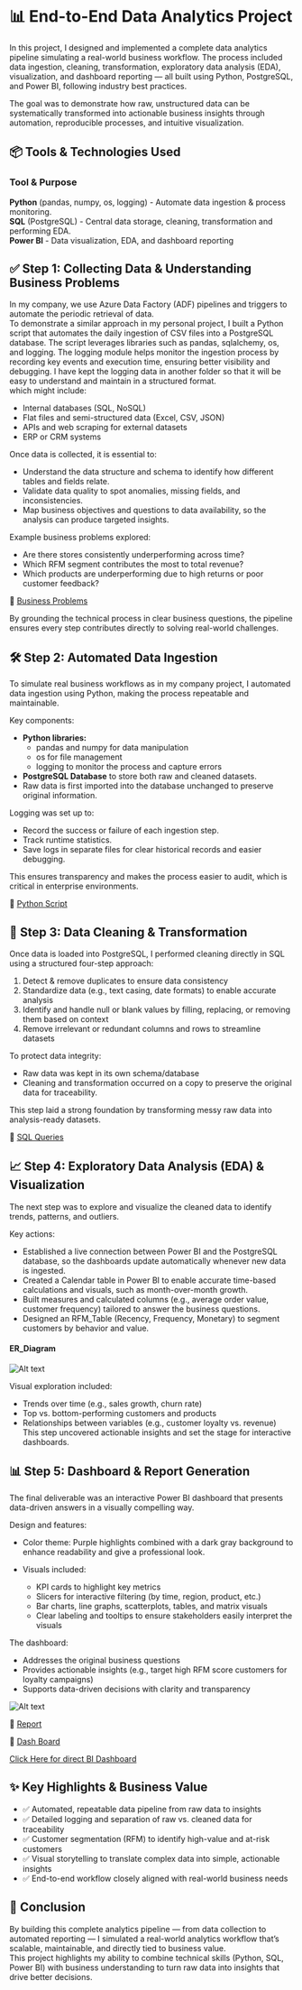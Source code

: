 
# 📊 End-to-End Data Analytics Project

In this project, I designed and implemented a complete data analytics pipeline simulating a real-world business workflow.
The process included data ingestion, cleaning, transformation, exploratory data analysis (EDA), visualization, and dashboard reporting — all built using Python, PostgreSQL, and Power BI, following industry best practices.

The goal was to demonstrate how raw, unstructured data can be systematically transformed into actionable business insights through automation, reproducible processes, and intuitive visualization.

## 📦 Tools & Technologies Used
### Tool & Purpose
**Python** (pandas, numpy, os, logging)	- Automate data ingestion & process monitoring.   
**SQL** (PostgreSQL) - Central data storage, cleaning, transformation and performing EDA.  
**Power BI** - Data visualization, EDA, and dashboard reporting


## ✅ Step 1: Collecting Data & Understanding Business Problems
In my company, we use Azure Data Factory (ADF) pipelines and triggers to automate the periodic retrieval of data.   
To demonstrate a similar approach in my personal project, I built a Python script that automates the daily ingestion of CSV files into a PostgreSQL database. The script leverages libraries such as pandas, sqlalchemy, os, and logging. The logging module helps monitor the ingestion process by recording key events and execution time, ensuring better visibility and debugging. I have kept the logging data in another folder so that it will be easy to understand and maintain in a structured format.  
which might include:
- Internal databases (SQL, NoSQL)
- Flat files and semi-structured data (Excel, CSV, JSON)
- APIs and web scraping for external datasets
- ERP or CRM systems

Once data is collected, it is essential to:
- Understand the data structure and schema to identify how different tables and fields relate.
- Validate data quality to spot anomalies, missing fields, and inconsistencies.
- Map business objectives and questions to data availability, so the analysis can produce targeted insights.

Example business problems explored:
- Are there stores consistently underperforming across time?
- Which RFM segment contributes the most to total revenue?
- Which products are underperforming due to high returns or poor customer feedback?

📂 [Business Problems](https://github.com/AbhishekKedarsethi/Data_Analysis/tree/main/Business%20Problems)

By grounding the technical process in clear business questions, the pipeline ensures every step contributes directly to solving real-world challenges.

## 🛠 Step 2: Automated Data Ingestion
To simulate real business workflows as in my company project, I automated data ingestion using Python, making the process repeatable and maintainable.

Key components:
- **Python libraries:**
	- pandas and numpy for data manipulation
	- os for file management
	- logging to monitor the process and capture errors
- **PostgreSQL Database** to store both raw and cleaned datasets.
- Raw data is first imported into the database unchanged to preserve original information.

Logging was set up to:
- Record the success or failure of each ingestion step.
- Track runtime statistics.
- Save logs in separate files for clear historical records and easier debugging.

This ensures transparency and makes the process easier to audit, which is critical in enterprise environments.

📂 [Python Script](https://github.com/AbhishekKedarsethi/Data_Analysis/tree/main/Python_Scripts)

## 🧹 Step 3: Data Cleaning & Transformation
Once data is loaded into PostgreSQL, I performed cleaning directly in SQL using a structured four-step approach:
1. Detect & remove duplicates to ensure data consistency
2. Standardize data (e.g., text casing, date formats) to enable accurate analysis
3. Identify and handle null or blank values by filling, replacing, or removing them based on context
4. Remove irrelevant or redundant columns and rows to streamline datasets

To protect data integrity:
- Raw data was kept in its own schema/database
- Cleaning and transformation occurred on a copy to preserve the original data for traceability.

This step laid a strong foundation by transforming messy raw data into analysis-ready datasets.

📂 [SQL Queries](https://github.com/AbhishekKedarsethi/Data_Analysis/tree/main/SQL%20Script)

## 📈 Step 4: Exploratory Data Analysis (EDA) & Visualization
The next step was to explore and visualize the cleaned data to identify trends, patterns, and outliers.

Key actions:
- Established a live connection between Power BI and the PostgreSQL database, so the dashboards update automatically whenever new data is ingested.
- Created a Calendar table in Power BI to enable accurate time-based calculations and visuals, such as month-over-month growth.
- Built measures and calculated columns (e.g., average order value, customer frequency) tailored to answer the business questions.
- Designed an RFM_Table (Recency, Frequency, Monetary) to segment customers by behavior and value.

#### ER_Diagram
![Alt text](https://github.com/AbhishekKedarsethi/Data_Analysis/blob/main/ER%20Diagram/ER_Diagram.png)

Visual exploration included:
- Trends over time (e.g., sales growth, churn rate)
- Top vs. bottom-performing customers and products
- Relationships between variables (e.g., customer loyalty vs. revenue)
This step uncovered actionable insights and set the stage for interactive dashboards.

## 📊 Step 5: Dashboard & Report Generation
The final deliverable was an interactive Power BI dashboard that presents data-driven answers in a visually compelling way.

Design and features:
- Color theme: Purple highlights combined with a dark gray background to enhance readability and give a professional look.
- Visuals included:
		
  - KPI cards to highlight key metrics
  - Slicers for interactive filtering (by time, region, product, etc.)
  - Bar charts, line graphs, scatterplots, tables, and matrix visuals
  - Clear labeling and tooltips to ensure stakeholders easily interpret the visuals

The dashboard:
- Addresses the original business questions
- Provides actionable insights (e.g., target high RFM score customers for loyalty campaigns)
- Supports data-driven decisions with clarity and transparency

![Alt text](https://github.com/AbhishekKedarsethi/Data_Analysis/blob/main/Dash%20Board/dashboard_pic.png)

📂 [Report](https://github.com/AbhishekKedarsethi/Data_Analysis/tree/main/Report)

📂 [Dash Board](https://github.com/AbhishekKedarsethi/Data_Analysis/tree/main/Dash%20Board)

[Click Here for direct BI Dashboard](https://app.powerbi.com/groups/me/reports/83463653-3da7-4c8f-9697-d19b8d203e07/8773f0ddb8aa75e548bd?experience=power-bi)

## ✨ Key Highlights & Business Value
- ✅ Automated, repeatable data pipeline from raw data to insights
- ✅ Detailed logging and separation of raw vs. cleaned data for traceability
- ✅ Customer segmentation (RFM) to identify high-value and at-risk customers
- ✅ Visual storytelling to translate complex data into simple, actionable insights
- ✅ End-to-end workflow closely aligned with real-world business needs

## 📍 Conclusion
By building this complete analytics pipeline — from data collection to automated reporting — I simulated a real-world analytics workflow that’s scalable, maintainable, and directly tied to business value.  
This project highlights my ability to combine technical skills (Python, SQL, Power BI) with business understanding to turn raw data into insights that drive better decisions.
